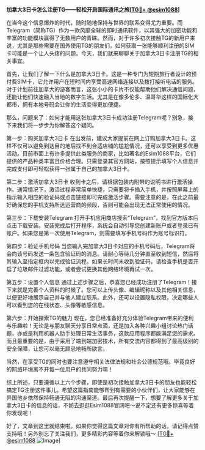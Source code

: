 **加拿大3日卡怎么注册TG——轻松开启国际通讯之旅[[TG💪+ @esim1088](https://t.me/s/esim1088)]**

在当今这个信息爆炸的时代，随时随地保持与世界的联系变得尤为重要。而Telegram（简称TG）作为一款风靡全球的即时通讯软件，以其强大的加密功能和丰富的功能模块赢得了无数用户的青睐。然而，对于许多初次接触TG的新用户来说，尤其是那些需要在国外使用TG的朋友们，如何获取一张能够顺利注册的SIM卡可能是一个让人头疼的问题。今天，我们就来聊聊关于加拿大3日卡注册TG的相关事宜。

首先，让我们了解一下什么是加拿大3日卡。这是一种专门为短期旅行者设计的预付费SIM卡，它允许用户在短时间内享受高速网络连接以及拨打接听电话的服务。对于计划前往加拿大的游客而言，这张小小的卡片不仅能帮助他们解决通信问题，还能让他们快速融入当地的数字生活。尤其是在像多伦多、温哥华这样的国际化大都市，拥有本地号码会让你的生活变得更加便捷。

那么，问题来了：如何才能用这张加拿大3日卡成功注册Telegram呢？别急，接下来我们将一步步为你解答这个疑问。

第一步：购买加拿大3日卡
在出发前，建议大家提前在网上订购加拿大3日卡。这样不仅可以避免到达目的地后找不到合适店铺的尴尬情况，还可以享受到更多优惠活动。目前市面上有许多提供此类服务的商家，比如著名的Esim1088平台，它们提供的产品种类丰富且价格合理。只需登录其官方网站，按照提示填写个人信息并完成支付即可轻松获得一张属于自己的加拿大3日卡。

第二步：激活加拿大3日卡
收到卡之后，请根据包装内附带的说明书进行激活操作。通常情况下，激活过程非常简单快捷，只需要将卡插入手机，并按照屏幕上的指示输入相应的验证码或点击链接即可完成激活步骤。需要注意的是，在此之前最好确保您的手机支持所选运营商的频段，否则可能会出现无法正常使用的情况。

第三步：下载安装Telegram
打开手机应用商店搜索“Telegram”，找到官方版本后点击下载安装。安装完成后打开程序，系统会自动引导您创建新账户或者登录已有账户。如果您是第一次使用Telegram，则需要填写手机号码作为账号标识符。

第四步：验证手机号码
当您输入完加拿大3日卡对应的手机号码后，Telegram将会向该号码发送一条包含验证码的消息。请耐心等待几分钟直至收到短信，然后将其输入至指定框内以完成验证流程。如果长时间未收到验证码，请检查手机是否开启了垃圾邮件过滤功能，或者尝试更换其他网络环境再试一次。

第五步：设置个人信息
通过上述步骤之后，恭喜您已经成功注册了Telegram！接下来就是完善个人资料的时候了。您可以上传头像、编辑昵称以及其他相关信息，以便更好地展示自己并与他人建立联系。此外，还可以设置隐私权限，决定哪些人可以看到您的在线状态、头像等敏感信息。

第六步：开始探索TG的魅力
现在，您已经准备好充分体验Telegram带来的便利与乐趣啦！无论是与朋友聊天分享日常点滴，还是加入各种兴趣小组讨论热门话题，亦或是利用机器人助手处理日常生活事务，这款应用程序都能满足您的需求。而且最重要的是，由于采用了端到端加密技术，所有交流内容都得到了最高级别的安全保障，让您可以毫无顾忌地畅所欲言。

当然，在享受TG的同时也要注意遵守相关法律法规和社会公德规范哦。毕竟良好的网络环境离不开每一位用户的共同努力嘛！

综上所述，只要遵循以上六个步骤，即使是初次接触加拿大3日卡的朋友也能轻松搞定TG注册这件事儿。希望这篇指南能够帮到有需要的小伙伴们，让大家能够在异国他乡依然保持畅通无阻的沟通渠道。最后再次提醒一下，想要了解更多关于加拿大3日卡的信息的话，不妨去逛逛Esim1088官网吧～说不定还有更多惊喜等着你发现呢！

好了，文章到这里就结束啦。如果你觉得这篇文章对你有所帮助的话，请记得点赞支持哦！另外别忘了关注我们，更多精彩内容等着你来解锁哦～ [[TG💪+ @esim1088](https://t.me/s/esim1088) ![Image](https://i.postimg.cc/4NQfJmqS/Snipaste-2025-05-13-00-14-12.png)]